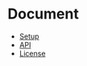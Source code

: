 <!--
 * @Author       : Humility
 * @Date         : 2021-10-25 20:51:01
 * @LastEditTime : 2021-10-25 21:20:08
 * @LastEditors  : Humility
 * @FilePath     : \humble-utils\docs\_sidebar.md
 * @Description  : sidebar
-->

# Document

- [Setup](Setup)
- [API](API)
- [License](License)
